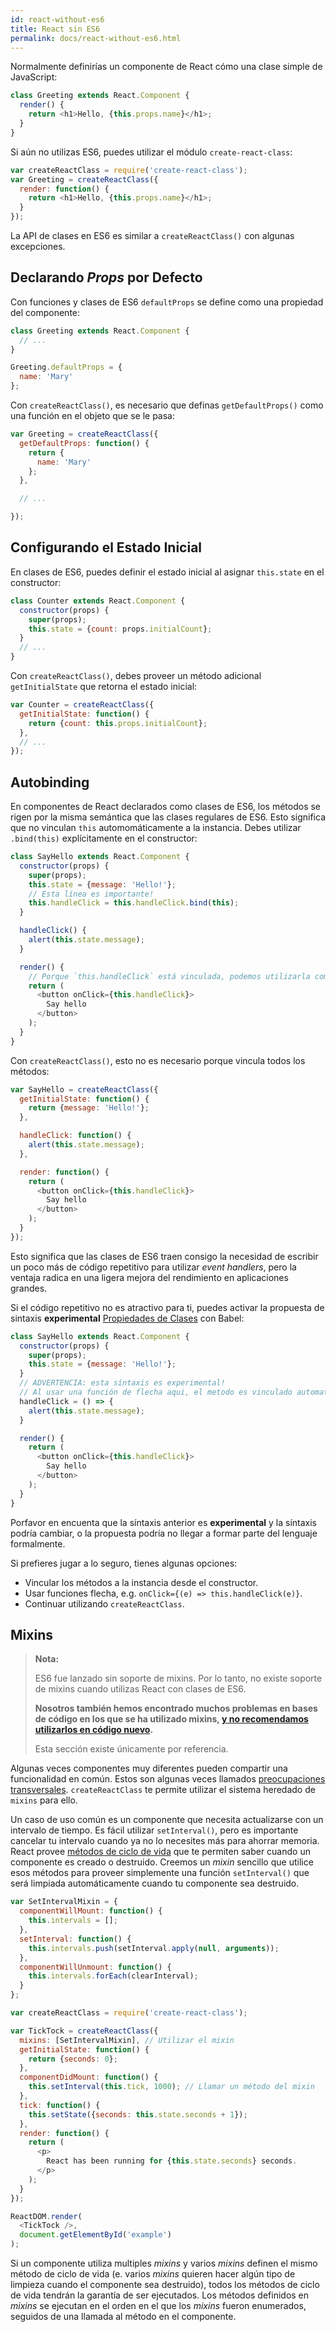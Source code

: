 ```yaml
---
id: react-without-es6
title: React sin ES6
permalink: docs/react-without-es6.html
---
```


Normalmente definirías un componente de React cómo una clase simple de JavaScript:

```javascript
class Greeting extends React.Component {
  render() {
    return <h1>Hello, {this.props.name}</h1>;
  }
}
```

Si aún no utilizas ES6, puedes utilizar el módulo `create-react-class`:


```javascript
var createReactClass = require('create-react-class');
var Greeting = createReactClass({
  render: function() {
    return <h1>Hello, {this.props.name}</h1>;
  }
});
```

La API de clases en ES6 es similar a `createReactClass()` con algunas excepciones.

## Declarando _Props_ por Defecto

Con funciones y clases de ES6 `defaultProps` se define como una propiedad del componente:

```javascript
class Greeting extends React.Component {
  // ...
}

Greeting.defaultProps = {
  name: 'Mary'
};
```

Con `createReactClass()`, es necesario que definas `getDefaultProps()` como una función en el objeto que se le pasa:

```javascript
var Greeting = createReactClass({
  getDefaultProps: function() {
    return {
      name: 'Mary'
    };
  },

  // ...

});
```

## Configurando el Estado Inicial

En clases de ES6, puedes definir el estado inicial al asignar `this.state` en el constructor:

```javascript
class Counter extends React.Component {
  constructor(props) {
    super(props);
    this.state = {count: props.initialCount};
  }
  // ...
}
```

Con `createReactClass()`, debes proveer un método adicional `getInitialState` que retorna el estado inicial:

```javascript
var Counter = createReactClass({
  getInitialState: function() {
    return {count: this.props.initialCount};
  },
  // ...
});
```

## Autobinding

En componentes de React declarados como clases de ES6, los métodos se rigen por la misma semántica que las clases regulares de ES6. Esto significa que no vinculan `this` automomáticamente a la instancia. Debes utilizar `.bind(this)` explícitamente en el constructor:

```javascript
class SayHello extends React.Component {
  constructor(props) {
    super(props);
    this.state = {message: 'Hello!'};
    // Esta línea es importante!
    this.handleClick = this.handleClick.bind(this);
  }

  handleClick() {
    alert(this.state.message);
  }

  render() {
    // Porque `this.handleClick` está vinculada, podemos utilizarla como un *event handler*
    return (
      <button onClick={this.handleClick}>
        Say hello
      </button>
    );
  }
}
```

Con `createReactClass()`, esto no es necesario porque vincula todos los métodos:

```javascript
var SayHello = createReactClass({
  getInitialState: function() {
    return {message: 'Hello!'};
  },

  handleClick: function() {
    alert(this.state.message);
  },

  render: function() {
    return (
      <button onClick={this.handleClick}>
        Say hello
      </button>
    );
  }
});
```

Esto significa que las clases de ES6 traen consigo la necesidad de escribir un poco más de código repetitivo para utilizar *event handlers*, pero la ventaja radica en una ligera mejora del rendimiento en aplicaciones grandes.

Si el código repetitivo no es atractivo para ti, puedes activar la propuesta de sintaxis **experimental** [Propiedades de Clases](https://babeljs.io/docs/plugins/transform-class-properties/) con Babel:


```javascript
class SayHello extends React.Component {
  constructor(props) {
    super(props);
    this.state = {message: 'Hello!'};
  }
  // ADVERTENCIA: esta síntaxis es experimental!
  // Al usar una función de flecha aqui, el metodo es vinculado automaticamente:
  handleClick = () => {
    alert(this.state.message);
  }

  render() {
    return (
      <button onClick={this.handleClick}>
        Say hello
      </button>
    );
  }
}
```

Porfavor en encuenta que la síntaxis anterior es **experimental** y la síntaxis podría cambiar, o la propuesta podría no llegar a formar parte del lenguaje formalmente.

Si prefieres jugar a lo seguro, tienes algunas opciones:

* Vincular los métodos a la instancia desde el constructor.
* Usar funciones flecha, e.g. `onClick={(e) => this.handleClick(e)}`.
* Continuar utilizando `createReactClass`.

## Mixins

>**Nota:**
>
>ES6 fue lanzado sin soporte de mixins. Por lo tanto, no existe soporte de mixins cuando utilizas React con clases de ES6.
>
>**Nosotros también hemos encontrado muchos problemas en bases de código en los que se ha utilizado mixins, [y no recomendamos utilizarlos en código nuevo](/blog/2016/07/13/mixins-considered-harmful.html).**
>
>Esta sección existe únicamente por referencia.

Algunas veces componentes muy diferentes pueden compartir una funcionalidad en común. Estos son algunas veces llamados [preocupaciones transversales](https://en.wikipedia.org/wiki/Cross-cutting_concern). `createReactClass` te permite utilizar el sistema heredado de `mixins` para ello.

Un caso de uso común es un componente que necesita actualizarse con un intervalo de tiempo. Es fácil utilizar `setInterval()`, pero es importante cancelar tu intervalo cuando ya no lo necesites más para ahorrar memoria. React provee [métodos de ciclo de vida](/docs/react-component.html#the-component-lifecycle) que te permiten saber cuando un componente es creado o destruido. Creemos un _mixin_ sencillo que utilice esos métodos para proveer simplemente una función `setInterval()` que será limpiada automáticamente cuando tu componente sea destruido.

```javascript
var SetIntervalMixin = {
  componentWillMount: function() {
    this.intervals = [];
  },
  setInterval: function() {
    this.intervals.push(setInterval.apply(null, arguments));
  },
  componentWillUnmount: function() {
    this.intervals.forEach(clearInterval);
  }
};

var createReactClass = require('create-react-class');

var TickTock = createReactClass({
  mixins: [SetIntervalMixin], // Utilizar el mixin
  getInitialState: function() {
    return {seconds: 0};
  },
  componentDidMount: function() {
    this.setInterval(this.tick, 1000); // Llamar un método del mixin
  },
  tick: function() {
    this.setState({seconds: this.state.seconds + 1});
  },
  render: function() {
    return (
      <p>
        React has been running for {this.state.seconds} seconds.
      </p>
    );
  }
});

ReactDOM.render(
  <TickTock />,
  document.getElementById('example')
);
```

Si un componente utiliza multiples _mixins_ y varios _mixins_ definen el mismo método de ciclo de vida (e. varios _mixins_ quieren hacer algún tipo de limpieza cuando el componente sea destruido), todos los métodos de ciclo de vida tendrán la garantía de ser ejecutados. Los métodos definidos en _mixins_ se ejecutan en el orden en el que los _mixins_ fueron enumerados, seguidos de una llamada al método en el componente.

